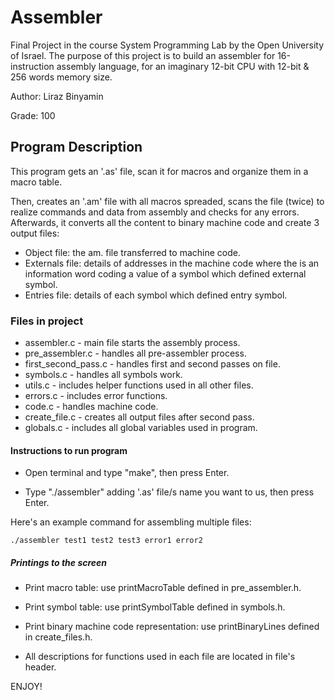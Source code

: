 <h1> Assembler  </h1>

Final Project in the course System Programming Lab by the Open University of Israel. The purpose of this project is to build an assembler for 16-instruction assembly language, for an imaginary 12-bit CPU with 12-bit & 256 words memory size. 

Author: Liraz Binyamin

Grade: 100

<h2> Program Description  </h2>
This program gets an '.as' file, scan it for macros and organize them in a macro table.

Then, creates an '.am' file with all macros spreaded, scans the file (twice) to realize commands and data from assembly and checks for any errors. Afterwards, it converts all the content to binary machine code and create 3 output files: 

* Object file: the am. file transferred to machine code. 
* Externals file: details of addresses in the machine code where the is an information word coding a value of a symbol which defined external symbol.
* Entries file: details of each symbol which defined entry symbol.
<h3> Files in project </h3>

 * assembler.c - main file starts the assembly process.
 * pre_assembler.c - handles all pre-assembler process.
 * first_second_pass.c - handles first and second passes on file.
 * symbols.c - handles all symbols work.
 * utils.c - includes helper functions used in all other files.
 * errors.c - includes error functions.
 * code.c - handles machine code.
 * create_file.c - creates all output files after second pass.
 * globals.c - includes all global variables used in program.
 
<h4> Instructions to run program </h4>

 * Open terminal and type "make", then press Enter.

 * Type "./assembler" adding '.as' file/s name you want to us, then press Enter.

Here's an example command for assembling multiple files:

```console
./assembler test1 test2 test3 error1 error2
```
<h5> Printings to the screen </h5>
 
* Print macro table: use printMacroTable defined in pre_assembler.h.
 
* Print symbol table: use printSymbolTable defined in symbols.h.
 
* Print binary machine code representation: use printBinaryLines defined in create_files.h.


* All descriptions for functions used in each file are located in file's header.

ENJOY!

 
